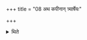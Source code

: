 +++
title = "08 अथ कपीनान् त्र्यार्षेयः"

+++

<details><summary>थिते</summary>

8. Now there are three R̥ṣis of Kapis. (The Hotr̥ says:) O Āṅgirasa, Āmahīya, Aurukṣaya. (The Adhvaryu says:) In the manner of Urukṣaya, Amahīya, Aṅgiras.  
</details>
